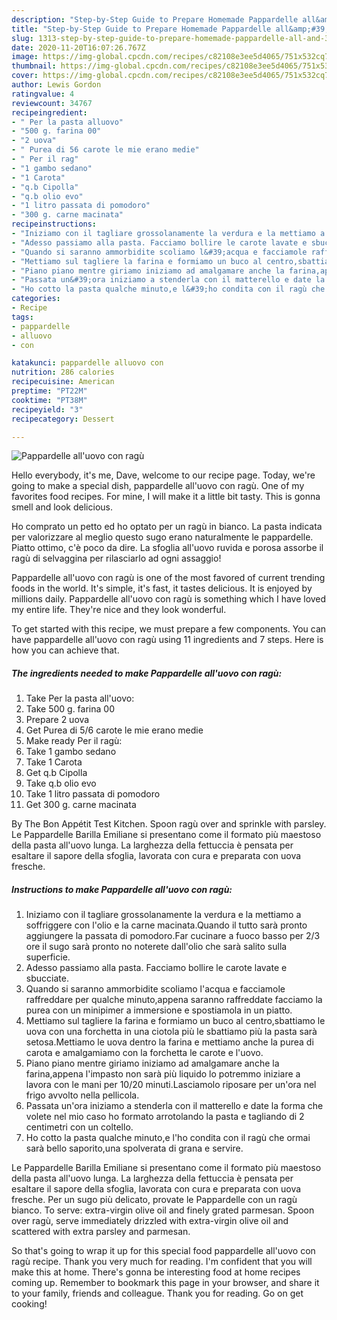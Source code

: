 ```yaml
---
description: "Step-by-Step Guide to Prepare Homemade Pappardelle all&amp;#39;uovo con ragù"
title: "Step-by-Step Guide to Prepare Homemade Pappardelle all&amp;#39;uovo con ragù"
slug: 1313-step-by-step-guide-to-prepare-homemade-pappardelle-all-and-39-uovo-con-ragu
date: 2020-11-20T16:07:26.767Z
image: https://img-global.cpcdn.com/recipes/c82108e3ee5d4065/751x532cq70/pappardelle-alluovo-con-ragu-recipe-main-photo.jpg
thumbnail: https://img-global.cpcdn.com/recipes/c82108e3ee5d4065/751x532cq70/pappardelle-alluovo-con-ragu-recipe-main-photo.jpg
cover: https://img-global.cpcdn.com/recipes/c82108e3ee5d4065/751x532cq70/pappardelle-alluovo-con-ragu-recipe-main-photo.jpg
author: Lewis Gordon
ratingvalue: 4
reviewcount: 34767
recipeingredient:
- " Per la pasta alluovo"
- "500 g. farina 00"
- "2 uova"
- " Purea di 56 carote le mie erano medie"
- " Per il rag"
- "1 gambo sedano"
- "1 Carota"
- "q.b Cipolla"
- "q.b olio evo"
- "1 litro passata di pomodoro"
- "300 g. carne macinata"
recipeinstructions:
- "Iniziamo con il tagliare grossolanamente la verdura e la mettiamo a soffriggere con l&#39;olio e la carne macinata.Quando il tutto sarà pronto aggiungere la passata di pomodoro.Far cucinare a fuoco basso per 2/3 ore il sugo sarà pronto no noterete dall&#39;olio che sarà salito sulla superficie."
- "Adesso passiamo alla pasta. Facciamo bollire le carote lavate e sbucciate."
- "Quando si saranno ammorbidite scoliamo l&#39;acqua e facciamole raffreddare per qualche minuto,appena saranno raffreddate facciamo la purea con un minipimer a immersione e spostiamola in un piatto."
- "Mettiamo sul tagliere la farina e formiamo un buco al centro,sbattiamo le uova con una forchetta in una ciotola più le sbattiamo più la pasta sarà setosa.Mettiamo le uova dentro la farina e mettiamo anche la purea di carota e amalgamiamo con la forchetta le carote e l&#39;uovo."
- "Piano piano mentre giriamo iniziamo ad amalgamare anche la farina,appena l&#39;impasto non sarà più liquido lo potremmo iniziare a lavora con le mani per 10/20 minuti.Lasciamolo riposare per un&#39;ora nel frigo avvolto nella pellicola."
- "Passata un&#39;ora iniziamo a stenderla con il matterello e date la forma che volete nel mio caso ho formato arrotolando la pasta e tagliando di 2 centimetri con un coltello."
- "Ho cotto la pasta qualche minuto,e l&#39;ho condita con il ragù che ormai sarà bello saporito,una spolverata di grana e servire."
categories:
- Recipe
tags:
- pappardelle
- alluovo
- con

katakunci: pappardelle alluovo con 
nutrition: 286 calories
recipecuisine: American
preptime: "PT22M"
cooktime: "PT38M"
recipeyield: "3"
recipecategory: Dessert

---
```



![Pappardelle all&#39;uovo con ragù](https://img-global.cpcdn.com/recipes/c82108e3ee5d4065/751x532cq70/pappardelle-alluovo-con-ragu-recipe-main-photo.jpg)

Hello everybody, it's me, Dave, welcome to our recipe page. Today, we're going to make a special dish, pappardelle all&#39;uovo con ragù. One of my favorites food recipes. For mine, I will make it a little bit tasty. This is gonna smell and look delicious.

Ho comprato un petto ed ho optato per un ragù in bianco. La pasta indicata per valorizzare al meglio questo sugo erano naturalmente le pappardelle. Piatto ottimo, c&#39;è poco da dire. La sfoglia all&#39;uovo ruvida e porosa assorbe il ragù di selvaggina per rilasciarlo ad ogni assaggio!

Pappardelle all&#39;uovo con ragù is one of the most favored of current trending foods in the world. It's simple, it's fast, it tastes delicious. It is enjoyed by millions daily. Pappardelle all&#39;uovo con ragù is something which I have loved my entire life. They're nice and they look wonderful.


To get started with this recipe, we must prepare a few components. You can have pappardelle all&#39;uovo con ragù using 11 ingredients and 7 steps. Here is how you can achieve that.

<!--inarticleads1-->

##### The ingredients needed to make Pappardelle all&#39;uovo con ragù:

1. Take  Per la pasta all&#39;uovo:
1. Take 500 g. farina 00
1. Prepare 2 uova
1. Get  Purea di 5/6 carote le mie erano medie
1. Make ready  Per il ragù:
1. Take 1 gambo sedano
1. Take 1 Carota
1. Get q.b Cipolla
1. Take q.b olio evo
1. Take 1 litro passata di pomodoro
1. Get 300 g. carne macinata


By The Bon Appétit Test Kitchen. Spoon ragù over and sprinkle with parsley. Le Pappardelle Barilla Emiliane si presentano come il formato più maestoso della pasta all&#39;uovo lunga. La larghezza della fettuccia è pensata per esaltare il sapore della sfoglia, lavorata con cura e preparata con uova fresche. 

<!--inarticleads2-->

##### Instructions to make Pappardelle all&#39;uovo con ragù:

1. Iniziamo con il tagliare grossolanamente la verdura e la mettiamo a soffriggere con l&#39;olio e la carne macinata.Quando il tutto sarà pronto aggiungere la passata di pomodoro.Far cucinare a fuoco basso per 2/3 ore il sugo sarà pronto no noterete dall&#39;olio che sarà salito sulla superficie.
1. Adesso passiamo alla pasta. Facciamo bollire le carote lavate e sbucciate.
1. Quando si saranno ammorbidite scoliamo l&#39;acqua e facciamole raffreddare per qualche minuto,appena saranno raffreddate facciamo la purea con un minipimer a immersione e spostiamola in un piatto.
1. Mettiamo sul tagliere la farina e formiamo un buco al centro,sbattiamo le uova con una forchetta in una ciotola più le sbattiamo più la pasta sarà setosa.Mettiamo le uova dentro la farina e mettiamo anche la purea di carota e amalgamiamo con la forchetta le carote e l&#39;uovo.
1. Piano piano mentre giriamo iniziamo ad amalgamare anche la farina,appena l&#39;impasto non sarà più liquido lo potremmo iniziare a lavora con le mani per 10/20 minuti.Lasciamolo riposare per un&#39;ora nel frigo avvolto nella pellicola.
1. Passata un&#39;ora iniziamo a stenderla con il matterello e date la forma che volete nel mio caso ho formato arrotolando la pasta e tagliando di 2 centimetri con un coltello.
1. Ho cotto la pasta qualche minuto,e l&#39;ho condita con il ragù che ormai sarà bello saporito,una spolverata di grana e servire.


Le Pappardelle Barilla Emiliane si presentano come il formato più maestoso della pasta all&#39;uovo lunga. La larghezza della fettuccia è pensata per esaltare il sapore della sfoglia, lavorata con cura e preparata con uova fresche. Per un sugo più delicato, provate le Pappardelle con un ragù bianco. To serve: extra-virgin olive oil and finely grated parmesan. Spoon over ragù, serve immediately drizzled with extra-virgin olive oil and scattered with extra parsley and parmesan. 

So that's going to wrap it up for this special food pappardelle all&#39;uovo con ragù recipe. Thank you very much for reading. I'm confident that you will make this at home. There's gonna be interesting food at home recipes coming up. Remember to bookmark this page in your browser, and share it to your family, friends and colleague. Thank you for reading. Go on get cooking!
